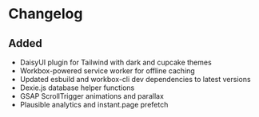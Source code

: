 # Changelog

## Added
- DaisyUI plugin for Tailwind with dark and cupcake themes
- Workbox-powered service worker for offline caching
- Updated esbuild and workbox-cli dev dependencies to latest versions
- Dexie.js database helper functions
- GSAP ScrollTrigger animations and parallax
- Plausible analytics and instant.page prefetch

